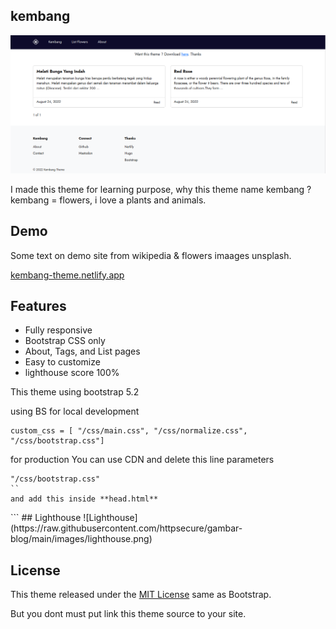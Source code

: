 ## kembang

![kembang](https://raw.githubusercontent.com/httpsecure/gambar-blog/main/images/screenshot.png)


I made this theme for learning purpose, why this theme name kembang ? kembang = flowers, i love a plants and animals. 

## Demo

 Some text on demo site from wikipedia & flowers imaages unsplash.
 
 [kembang-theme.netlify.app](https://kembang-theme.netlify.app/)

## Features

* Fully responsive
* Bootstrap CSS only
* About, Tags, and List pages
* Easy to customize
* lighthouse score 100%

This theme using bootstrap 5.2

using BS for local development

```
custom_css = [ "/css/main.css", "/css/normalize.css", "/css/bootstrap.css"]
```
for production You can use CDN and delete this line parameters
```
"/css/bootstrap.css"
``
and add this inside **head.html**
```
<!-- CSS only -->
<link href="https://cdn.jsdelivr.net/npm/bootstrap@5.2.1/dist/css/bootstrap.min.css" rel="stylesheet" integrity="sha384-iYQeCzEYFbKjA/T2uDLTpkwGzCiq6soy8tYaI1GyVh/UjpbCx/TYkiZhlZB6+fzT" crossorigin="anonymous">
```
## Lighthouse 
![Lighthouse](https://raw.githubusercontent.com/httpsecure/gambar-blog/main/images/lighthouse.png)

## License

This theme released under the [MIT License](https://github.com/httpsecure/kembang/blob/main/LICENSE) same as Bootstrap.

But you dont must put link this theme source to your site.
